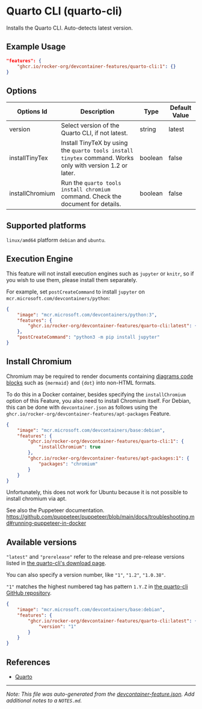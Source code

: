
# Quarto CLI (quarto-cli)

Installs the Quarto CLI. Auto-detects latest version.

## Example Usage

```json
"features": {
    "ghcr.io/rocker-org/devcontainer-features/quarto-cli:1": {}
}
```

## Options

| Options Id | Description | Type | Default Value |
|-----|-----|-----|-----|
| version | Select version of the Quarto CLI, if not latest. | string | latest |
| installTinyTex | Install TinyTeX by using the `quarto tools install tinytex` command. Works only with version 1.2 or later. | boolean | false |
| installChromium | Run the `quarto tools install chromium` command. Check the document for details. | boolean | false |

<!-- markdownlint-disable MD041 -->

## Supported platforms

`linux/amd64` platform `debian` and `ubuntu`.

## Execution Engine

This feature will not install execution engines such as `jupyter` or `knitr`,
so if you wish to use them, please install them separately.

For example, set `postCreateCommand` to install `jupyter` on `mcr.microsoft.com/devcontainers/python`:

```json
{
    "image": "mcr.microsoft.com/devcontainers/python:3",
    "features": {
        "ghcr.io/rocker-org/devcontainer-features/quarto-cli:latest": {}
    },
    "postCreateCommand": "python3 -m pip install jupyter"
}
```

## Install Chromium

Chromium may be required to render documents containing [diagrams code blocks](https://quarto.org/docs/authoring/diagrams.html)
such as `{mermaid}` and `{dot}` into non-HTML formats.

To do this in a Docker container, besides specifying the `installChromium` option of this Feature,
you also need to install Chromium itself.
For Debian, this can be done with `devcontainer.json` as follows
using the `ghcr.io/rocker-org/devcontainer-features/apt-packages` Feature.

```json
{
    "image": "mcr.microsoft.com/devcontainers/base:debian",
    "features": {
        "ghcr.io/rocker-org/devcontainer-features/quarto-cli:1": {
            "installChromium": true
        },
        "ghcr.io/rocker-org/devcontainer-features/apt-packages:1": {
            "packages": "chromium"
        }
    }
}
```

Unfortunately, this does not work for Ubuntu because it is not possible to install chromium via apt.

See also the Puppeteer documentation. <https://github.com/puppeteer/puppeteer/blob/main/docs/troubleshooting.md#running-puppeteer-in-docker>

## Available versions

`"latest"` and `"prerelease"` refer to the release and pre-release versions
listed in [the quarto-cli's download page](https://quarto.org/docs/download).

You can also specify a version number, like `"1"`, `"1.2"`, `"1.0.38"`.

`"1"` matches the highest numbered tag has pattern `1.Y.Z` in
[the quarto-cli GitHub repository](https://github.com/quarto-dev/quarto-cli).

```json
{
    "image": "mcr.microsoft.com/devcontainers/base:debian",
    "features": {
        "ghcr.io/rocker-org/devcontainer-features/quarto-cli:latest": {
            "version": "1"
        }
    }
}
```

## References

- [Quarto](https://quarto.org)


---

_Note: This file was auto-generated from the [devcontainer-feature.json](https://github.com/rocker-org/devcontainer-features/blob/main/src/quarto-cli/devcontainer-feature.json).  Add additional notes to a `NOTES.md`._
